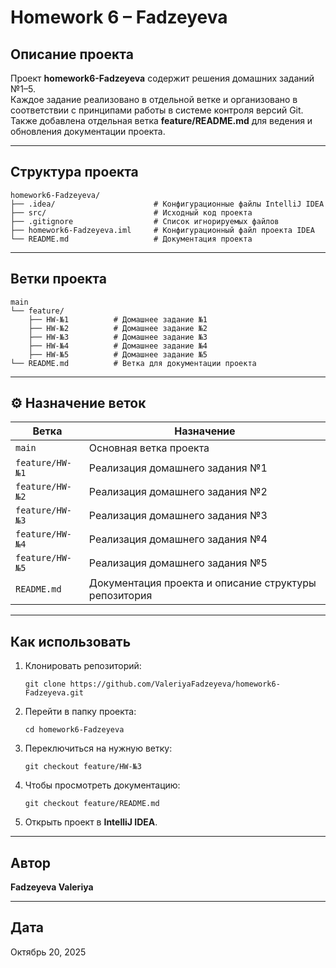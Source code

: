 # Homework 6 – Fadzeyeva

## Описание проекта
Проект **homework6-Fadzeyeva** содержит решения домашних заданий №1–5.  
Каждое задание реализовано в отдельной ветке и организовано в соответствии с принципами работы в системе контроля версий Git.  
Также добавлена отдельная ветка **feature/README.md** для ведения и обновления документации проекта.

---

## Структура проекта
```
homework6-Fadzeyeva/
├── .idea/                      # Конфигурационные файлы IntelliJ IDEA
├── src/                        # Исходный код проекта
├── .gitignore                  # Список игнорируемых файлов
├── homework6-Fadzeyeva.iml     # Конфигурационный файл проекта IDEA
└── README.md                   # Документация проекта
```

---

## Ветки проекта
```
main
└── feature/
    ├── HW-№1          # Домашнее задание №1
    ├── HW-№2          # Домашнее задание №2
    ├── HW-№3          # Домашнее задание №3
    ├── HW-№4          # Домашнее задание №4
    ├── HW-№5          # Домашнее задание №5
└── README.md          # Ветка для документации проекта
```

---

## ⚙️ Назначение веток

| Ветка           | Назначение                                            |
|-----------------|-------------------------------------------------------|
| `main`          | Основная ветка проекта                                |
| `feature/HW-№1` | Реализация домашнего задания №1                       |
| `feature/HW-№2` | Реализация домашнего задания №2                       |
| `feature/HW-№3` | Реализация домашнего задания №3                       |
| `feature/HW-№4` | Реализация домашнего задания №4                       |
| `feature/HW-№5` | Реализация домашнего задания №5                       |
| `README.md`     | Документация проекта и описание структуры репозитория |

---

## Как использовать
1. Клонировать репозиторий:
   ```
   git clone https://github.com/ValeriyaFadzeyeva/homework6-Fadzeyeva.git
   ```
2. Перейти в папку проекта:
   ```
   cd homework6-Fadzeyeva
   ```
3. Переключиться на нужную ветку:
   ```
   git checkout feature/HW-№3
   ```
4. Чтобы просмотреть документацию:
   ```
   git checkout feature/README.md
   ```
5. Открыть проект в **IntelliJ IDEA**.

---

## Автор
**Fadzeyeva Valeriya**

---

## Дата
Октябрь 20, 2025
